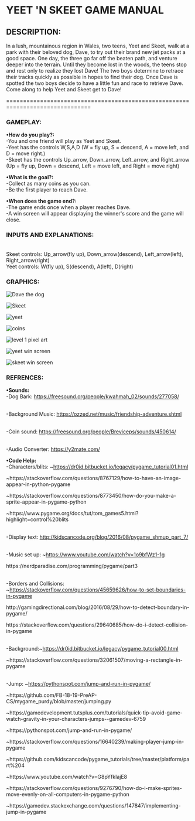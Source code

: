  <h1> YEET 'N SKEET GAME MANUAL <img src="Dave transparent.png" alt="" </h1>

   <h2>DESCRIPTION:</h2>
    In a lush, mountainous region in Wales, two teens, Yeet and Skeet, walk at a park with their beloved dog, Dave, to try out their brand new jet packs at a good space.
    One day, the three go far off the beaten path, and venture deeper into the terrain. Until they become lost in the woods, the teens stop and rest only to realize they lost Dave! The two boys determine to retrace their tracks quickly as possible in hopes to find their dog. Once Dave is spotted the two boys decide to have a little fun and race to retrieve Dave. Come along to help Yeet and Skeet get to Dave!
<p>===============================================================================</p>

<h3>GAMEPLAY:</h3> 


**•How do you play?:**
<br />-You and one friend will play as Yeet and Skeet. 
<br />-Yeet has the controls W,S,A,D (W = fly up, S = descend, A = move left, and D = move right.) 
<br />-Skeet has the controls Up_arrow, Down_arrow, Left_arrow, and Right_arrow (Up = fly up, Down = descend, Left = move left, and Right = move right) </br>
      
**•What is the goal?:**
      <br />-Collect as many coins as you can.
      <br />-Be the first player to reach Dave. </br>
      
**•When does the game end?:**
      <br />-The game ends once when a player reaches Dave.
      <br />-A win screen will appear displaying the winner's score and the game will close.</br>
      
<h3>INPUTS AND EXPLANATIONS:</h3>
 <br />Skeet controls: Up_arrow(fly up), Down_arrow(descend), Left_arrow(left), Right_arrow(right)
<br /> Yeet controls: W(fly up), S(descend), A(left), D(right)

<h3>GRAPHICS:</h3>
<p><img src="Dave transparent.png" alt="Dave the dog" /></p>
<p><img src="skeet transparent.png" alt="Skeet" /></p>
<p><img src="yeet transparent.png" alt="yeet" /></p>
<p><img src="coin.png" alt="coins" /></p>
<p><img src="level 1 wip.png" alt="level 1 pixel art" /></p>
<p><img src="yeet wins.png" alt="yeet win screen" /></p>
<p><img src="skeet wins.png" alt="skeet win screen" /></p>

<h3>REFRENCES:</h3>

**•Sounds:**
<br /> -Dog Bark: https://freesound.org/people/kwahmah_02/sounds/277058/

<br /> -Background Music: https://ozzed.net/music/friendship-adventure.shtml

<br /> -Coin sound: https://freesound.org/people/Breviceps/sounds/450614/

<br /> -Audio Converter: https://y2mate.com/

**•Code Help:**
<br /> -Characters/blits: ~https://dr0id.bitbucket.io/legacy/pygame_tutorial01.html
<p> ~https://stackoverflow.com/questions/8767129/how-to-have-an-image-appear-in-python-pygame </p>
<p> ~https://stackoverflow.com/questions/8773450/how-do-you-make-a-sprite-appear-in-pygame-python </p>
<p> ~https://www.pygame.org/docs/tut/tom_games5.html?highlight=control%20blits </p>

<br /> -Display text: http://kidscancode.org/blog/2016/08/pygame_shmup_part_7/

<br /> -Music set up: ~https://www.youtube.com/watch?v=1o9bfWz1-1g
<p> https://nerdparadise.com/programming/pygame/part3 </p>

<br /> -Borders and Collisions: ~https://stackoverflow.com/questions/45659626/how-to-set-boundaries-in-pygame 
<p> http://gamingdirectional.com/blog/2016/08/29/how-to-detect-boundary-in-pygame/ </p>
<p> https://stackoverflow.com/questions/29640685/how-do-i-detect-collision-in-pygame </p>

<br /> -Background:~https://dr0id.bitbucket.io/legacy/pygame_tutorial00.html
<p> ~https://stackoverflow.com/questions/32061507/moving-a-rectangle-in-pygame </p>

<br />-Jump: ~https://pythonspot.com/jump-and-run-in-pygame/ 
<p>~https://github.com/FB-18-19-PreAP-CS/mygame_purdy/blob/master/jumping.py </p>
<p>~https://gamedevelopment.tutsplus.com/tutorials/quick-tip-avoid-game-watch-gravity-in-your-characters-jumps--gamedev-6759 </p>
<p>~https://pythonspot.com/jump-and-run-in-pygame/ </p>
<p>~https://stackoverflow.com/questions/16640239/making-player-jump-in-pygame </p>
<p>~https://github.com/kidscancode/pygame_tutorials/tree/master/platform/part%204 </p>
<p>~https://www.youtube.com/watch?v=G8pYfkIajE8 </p>
<p>~https://stackoverflow.com/questions/9276790/how-do-i-make-sprites-move-evenly-on-all-computers-in-pygame-python</p>
<p>~https://gamedev.stackexchange.com/questions/147847/implementing-jump-in-pygame </p>
